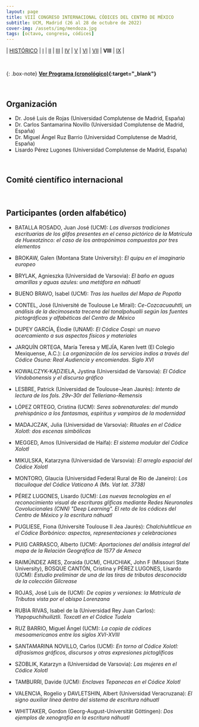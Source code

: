 ```yaml
---
layout: page
title: VIII CONGRESO INTERNACIONAL CÓDICES DEL CENTRO DE MÉXICO
subtitle: UCM, Madrid (26 al 28 de octubre de 2022)
cover-img: /assets/img/mendoza.jpg
tags: [octavo, congreso, códices]
---
```


| [HISTÓRICO](/congresos/codices/historico) | [I](/congresos/codices/i) | [II](/congresos/codices/ii) | [III](/congresos/codices/iii) | [IV](/congresos/codices/iv) | [V](/congresos/codices/v) | [VI](/congresos/codices/vi) | [VII](/congresos/codices/vii) | **VIII** | [IX](/congresos/codices/ix) |

<br/>

{: .box-note}
**[Ver Programa (cronológico)](/congresos/codices/viii/docs/VIII-Congreso-2022.pdf){:target="_blank"}**

<br/>

## Organización

 - Dr. José Luis de Rojas (Universidad Complutense de Madrid, España)
 - Dr. Carlos Santamarina Novillo (Universidad Complutense de Madrid, España)
 - Dr. Miguel Ángel Ruz Barrio (Universidad Complutense de Madrid, España)
 - Lisardo Pérez Lugones (Universidad Complutense de Madrid, España)

<br/>

## Comité científico internacional

<br/>

## Participantes (orden alfabético)

- BATALLA ROSADO, Juan José (UCM): *Las diversas tradiciones escrituarias de los glifos presentes en el censo pictórico de la Matrícula de Huexotzinco: el caso de los antropónimos compuestos por tres elementos*

- BROKAW, Galen (Montana State University): *El quipu en el imaginario europeo*

- BRYLAK, Agnieszka (Universidad de Varsovia): *El baño en aguas amarillas y aguas azules: una metáfora en náhuatl*

- BUENO BRAVO, Isabel (UCM): *Tras las huellas del Mapa de Popotla*

- CONTEL, José (Université de Toulouse Le Mirail): *Ce-Cozcacuauhtli, un análisis de la decimosexta trecena del tonalpohualli según las fuentes pictográficas y alfabéticas del Centro de México*

- DUPEY GARCÍA, Élodie (UNAM): *El Códice Cospi: un nuevo acercamiento a sus aspectos físicos y materiales*

- JARQUÍN ORTEGA, María Teresa y MEJÍA, Karen Ivett (El Colegio Mexiquense, A.C.): *La organización de los servicios indios a través del Códice Osuna: Real Audiencia y encomiendas. Siglo XVI*

- KOWALCZYK-KĄDZIELA, Jystina (Universidad de Varsovia): *El Códice Vindobonensis y el discurso gráfico*

- LESBRE, Patrick (Universidad de Toulouse-Jean Jaurès): *Intento de lectura de los fols. 29v-30r del Telleriano-Remensis*

- LÓPEZ ORTEGO, Cristina (UCM): *Seres sobrenaturales: del mundo prehispánico a los fantasmas, espíritus y vampiros de la modernidad*

- MADAJCZAK, Julia (Universidad de Varsovia): *Rituales en el Códice Xolotl: dos escenas simbólicas*

- MEGGED, Amos (Universidad de Haifa): *El sistema modular del Códice Xolotl*

- MIKULSKA, Katarzyna (Universidad de Varsovia): *El arreglo espacial del Códice Xolotl*

- MONTORO, Glaucia (Universidad Federal Rural de Rio de Janeiro): *Los tlacuiloque del Códice Vaticano A (Ms. Vat lat. 3738)*

- PÉREZ LUGONES, Lisardo (UCM): *Las nuevas tecnologías en el reconocimiento visual de escrituras glíficas mediante Redes Neuronales Covolucionales (CNN) "Deep Learning". El reto de los códices del Centro de México y la escritura náhuatl*

- PUGLIESE, Fiona (Université Toulouse II Jea Jaurès): *Chalchiuhtlicue en el Códice Borbónico: aspectos, representaciones y celebraciones*

- PUIG CARRASCO, Alberto (UCM): *Aportaciones del análisis integral del mapa de la Relación Geográfica de 1577 de Ameca*

- RAIMÚNDEZ ARES, Zoraida (UCM), CHUCHIAK, John F (Missouri State University), BOSQUE CANTÓN, Cristina y PÉREZ LUGONES, Lisardo (UCM): *Estudio preliminar de una de las tiras de tributos desconocida de la colección Gilcrease*

- ROJAS, José Luis de (UCM): *De copias y versiones: la Matrícula de Tributos vista por el obispo Lorenzana*

- RUBIA RIVAS, Isabel de la (Universidad Rey Juan Carlos): *Ytepopuchihuiliztli. Toxcatl en el Códice Tudela*

- RUZ BARRIO, Miguel Ángel (UCM): *La copia de códices mesoamericanos entre los siglos XVI-XVIII*

- SANTAMARINA NOVILLO, Carlos (UCM): *En torno al Códice Xolotl: difrasismos gráficos, discursos y otras expresiones pictoglíficas*

- SZOBLIK, Katarzyn a (Universidad de Varsovia): *Las mujeres en el Códice Xolotl*

- TAMBURRI, Davide (UCM): *Enclaves Tepanecas en el Códice Xolotl*

- VALENCIA, Rogelio y DAVLETSHIN, Albert (Universidad Veracruzana): *El signo auxiliar línea dentro del sistema de escritura náhuatl*

- WHITTAKER, Gordon (Georg-August-Universität Göttingen): *Dos ejemplos de xenografía en la escritura náhuatl*
